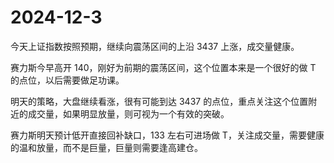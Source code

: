 # 2024-12-3

今天上证指数按照预期，继续向震荡区间的上沿 3437 上涨，成交量健康。

赛力斯今早高开 140，刚好为前期的震荡区间，这个位置本来是一个很好的做 T 的点位，以后需要做足功课。

明天的策略，大盘继续看涨，很有可能到达 3437 的点位，重点关注这个位置附近的成交量，如果明显放量，则可视为一个有效的突破。

赛力斯明天预计低开直接回补缺口，133 左右可进场做 T，关注成交量，需要健康的温和放量，而不是巨量，巨量则需要逢高建仓。
